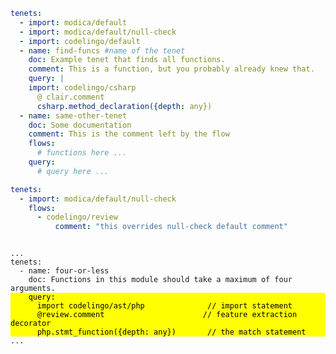 ```yaml
tenets:
  - import: modica/default
  - import: modica/default/null-check
  - import: codelingo/default
  - name: find-funcs #name of the tenet
    doc: Example tenet that finds all functions.
    comment: This is a function, but you probably already knew that.
    query: |
    import: codelingo/csharp
      @ clair.comment
      csharp.method_declaration({depth: any})
  - name: same-other-tenet
    doc: Some documentation
    comment: This is the comment left by the flow
    flows:
      # functions here ...
    query:
      # query here ...
```


```yaml
tenets:
  - import: modica/default/null-check
    flows:
      - codelingo/review
          comment: "this overrides null-check default comment"
```

<pre>
<code>
...
tenets:
  - name: four-or-less
    doc: Functions in this module should take a maximum of four arguments.<mark class="code-impt" style="display:inline-block; width: 100%;backgroun">    query:
      import codelingo/ast/php              // import statement
      @review.comment                      // feature extraction decorator
      php.stmt_function({depth: any})       // the match statement</mark>
...
</code>
</pre>